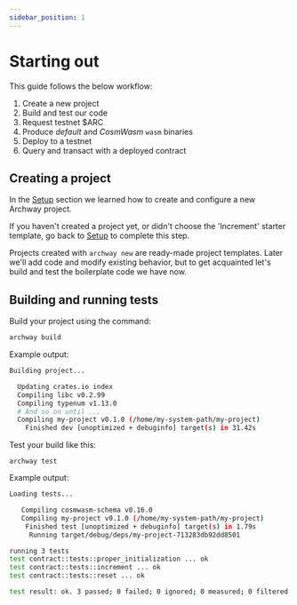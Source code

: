 ```yaml
---
sidebar_position: 1
---
```


# Starting out

This guide follows the below workflow:

1. Create a new project
2. Build and test our code
3. Request testnet $ARC
4. Produce _default_ and _CosmWasm_ `wasm` binaries
5. Deploy to a testnet
6. Query and transact with a deployed contract


## Creating a project

In the [Setup](../../getting-started/setup.md) section we learned how to create and configure a new Archway project. 

If you haven't created a project yet, or didn't choose the 'Increment' starter template, go back to [Setup](../../getting-started/setup.md) to complete this step. 

Projects created with `archway new` are ready-made project templates. Later we'll add code and modify existing behavior, but to get acquainted let's build and test the boilerplate code we have now.

## Building and running tests

Build your project using the command: 
```bash
archway build
```

Example output:
```bash
Building project...

  Updating crates.io index
  Compiling libc v0.2.99
  Compiling typenum v1.13.0
  # And so on until ...
  Compiling my-project v0.1.0 (/home/my-system-path/my-project)
    Finished dev [unoptimized + debuginfo] target(s) in 31.42s
```

Test your build like this:
```
archway test
```
Example output:
```bash
Loading tests...

   Compiling cosmwasm-schema v0.16.0
   Compiling my-project v0.1.0 (/home/my-system-path/my-project)
    Finished test [unoptimized + debuginfo] target(s) in 1.79s
     Running target/debug/deps/my-project-713283db92dd8501

running 3 tests
test contract::tests::proper_initialization ... ok
test contract::tests::increment ... ok
test contract::tests::reset ... ok

test result: ok. 3 passed; 0 failed; 0 ignored; 0 measured; 0 filtered out; finished in 0.00s